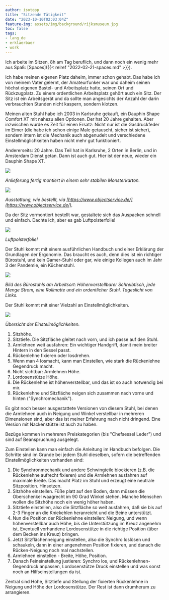 ```yaml
---
author: isotopp
title: "Sitzende Tätigkeit"
date: "2023-10-10T02:03:04Z"
feature-img: assets/img/background/rijksmuseum.jpg
toc: false
tags:
- lang_de
- erklaerbaer
- work
---
```


Ich arbeite im Sitzen, 8h am Tag beruflich, und dann noch ein wenig mehr aus Spaß:
[Spaces]({{< relref "2022-02-21-spaces.md" >}}).

Ich habe meinen eigenen Platz daheim, immer schon gehabt. 
Das habe ich von meinem Vater gelernt, der Amateurfunker war und daheim seinen höchst eigenen Bastel- und Arbeitsplatz hatte,
seinen Ort und Rückzugplatz.
Zu einem ordentlichen Arbeitsplatz gehört auch ein Sitz.
Der Sitz ist ein Arbeitsgerät und da sollte man angesichts der Anzahl der darin verbrauchten Stunden nicht kaspern, sondern klotzen.

Meinen alten Stuhl habe ich 2003 in Karlsruhe gekauft, ein Dauphin Shape Comfort XT mit nahezu allen Optionen.
Der hat 20 Jahre gehalten.
Aber inzwischen wurde es Zeit für einen Ersatz: 
Nicht nur ist die Gasdruckfeder im Eimer (die habe ich schon einige Male getauscht, sicher ist sicher), 
sondern intern ist die Mechanik auch abgenudelt und verschiedene Einstellmöglichkeiten haben nicht mehr gut funktioniert.

Andererseits: 20 Jahre.
Das Teil hat in Karlsruhe, 2 Orten in Berlin, und in Amsterdam Dienst getan. 
Dann ist auch gut.
Hier ist der neue, wieder ein Dauphin Shape XT.

![](/uploads/2023/10/sitz-01.jpg)

*Anlieferung fertig montiert in einem sehr stabilen Monsterkarton.*

![](/uploads/2023/10/sitz-02.jpg)

*Ausstattung, wie bestellt, via [https://www.objectservice.de/](https://www.objectservice.de/).*

Da der Sitz vormontiert bestellt war, gestaltete sich das Auspacken schnell und einfach.
Dachte ich, aber es gab Luftpolsterfolie!

![](/uploads/2023/10/sitz-03.jpg)

*Luftpolsterfolie!*

Der Stuhl kommt mit einem ausführlichen Handbuch und einer Erklärung der Grundlagen der Ergonomie.
Das braucht es auch, denn dies ist ein richtiger Bürostuhl,
und kein Gamer-Stuhl oder gar, wie einige Kollegen auch im Jahr 3 der Pandemie, ein Küchenstuhl.

![](/uploads/2023/10/sitz-04.jpg)

*Bild des Bürostuhls am Arbeitsort: Höhenverstellbarer Schreibtisch, jede Menge Strom, eine Rollmatte und ein ordentlicher Stuhl.
Tageslicht von Links.*

Der Stuhl kommt mit einer Vielzahl an Einstellmöglichkeiten.

![](/uploads/2023/10/sitz-05.jpg)

*Übersicht der Einstellmöglichkeiten.*

1. Sitzhöhe.
2. Sitztiefe. Die Sitzfläche gleitet nach vorn, und ich passe auf den Stuhl.
3. Armlehnen weit ausfahren: Ein wichtiger Handgriff, damit mein breiter Hintern in den Sessel passt.
4. Rückenlehne fixieren oder losdrehen.
5. Wenn man 4 losmacht, kann man Einstellen, wie stark die Rückenlehne Gegendruck macht.
6. Nicht sichtbar: Armlehnen Höhe.
7. Lordosenstütze Höhe.
8. Die Rückenlehne ist höhenverstellbar, und das ist so auch notwendig bei mir.
9. Rückenlehne und Sitzfläche neigen sich zusammen nach vorne und hinten ("Synchromechanik").

Es gibt noch besser ausgestattete Versionen von diesem Stuhl,
bei denen die Armlehnen auch in Neigung und Winkel verstellbar in mehreren Dimensionen sind,
aber das ist meiner Erfahrung nach nicht dringend.
Eine Version mit Nackenstütze ist auch zu haben.

Bezüge kommen in mehreren Preiskategorien (bis "Chefsessel Leder") und sind auf Beanspruchung ausgelegt.

Zum Einstellen kann man einfach die Anleitung im Handbuch befolgen.
Die Schritte sind im Grunde bei jedem Stuhl dieselben, sofern die betreffenden Einstellmöglichkeiten vorhanden sind:

1. Die Synchronmechanik und andere Schwingteile blockieren (z.B. die Rückenlehne aufrecht fixieren) und die Armlehnen ausfahren auf maximale Breite.
   Das macht Platz im Stuhl und erzeugt eine neutrale Sitzposition. Hinsetzen.
2. Sitzhöhe einstellen. Füße platt auf den Boden, dann müssen die Oberschenkel waagrecht im 90 Grad Winkel stehen.
   Manche Menschen wollen die Sitzhöhe noch ein wenig höher haben.
3. Sitztiefe einstellen, also die Sitzfläche so weit ausfahren, daß sie bis auf 2-3 Finger an die Kniekehlen heranreicht und die Beine unterstützt.
4. Nun die Position der Rückenlehne einstellen: Neigung, und wenn höhenverstellbar auch Höhe, bis die Unterstützung im Kreuz angenehm ist.
   Eventuell vorhandene Lordosenstütze in die richtige Position (über dem Becken ins Kreuz) bringen.
5. Jetzt Sitzflächenneigung einstellen, also die Synchro loslösen und schaukeln, dann in einer angenehmen Position fixieren,
   und danach die Rücken-Neigung noch mal nachstellen.
6. Armlehnen einstellen - Breite, Höhe, Position.
7. Danach Feineinstellung justieren: Synchro los, und Rückenlehnen-Gegendruck anpassen, Lordosenstütze Druck einstellen 
   und was sonst noch an Hilfseinstellungen da ist.

Zentral sind Höhe, Sitztiefe und Stellung der fixierten Rückenlehne in Neigung und Höhe der Lordosenstütze.
Der Rest ist dann drumherum zu arrangieren.

